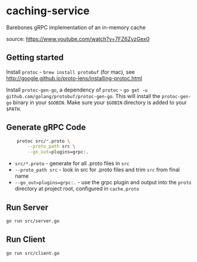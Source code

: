 # caching-service
Barebones gRPC implementation of an in-memory cache

source: https://www.youtube.com/watch?v=7FZ6ZyzGex0

## Getting started
Install `protoc` - `brew install protobuf` (for mac), see http://google.github.io/proto-lens/installing-protoc.html

Install `protoc-gen-go`, a dependency of `protoc` - `go get -u github.com/golang/protobuf/protoc-gen-go`. This will install the `protoc-gen-go` binary in your `$GOBIN`. Make sure your `$GOBIN` directory is added to your `$PATH`.

## Generate gRPC Code
```bash
	protoc src/*.proto \
		--proto_path src \
		--go_out=plugins=grpc:.
```
  - `src/*.proto` - generate for all .proto files in `src`
  - `--proto_path src` - look in src for .proto files and trim `src` from final name
  - `--go_out=plugins=grpc:.` - use the grpc plugin and output into the `proto` directory at project root, configured in `cache.proto`

## Run Server
```bash
go run src/server.go
```

## Run Client
```bash
go run src/client.go
```

